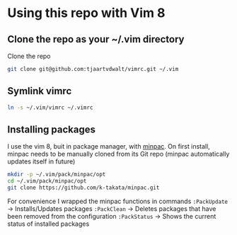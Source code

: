 # Using this repo with Vim 8 #

## Clone the repo as your ~/.vim directory ##

Clone the repo

```sh
git clone git@github.com:tjaartvdwalt/vimrc.git ~/.vim
```

## Symlink vimrc ##

```sh
ln -s ~/.vim/vimrc ~/.vimrc
```

## Installing packages ##

I use the vim 8, buit in package manager, with [minpac](https://github.com/k-takata/minpac).
On first install, minpac needs to be manually cloned from its Git repo (minpac automatically updates itself in future)

```sh
mkdir -p ~/.vim/pack/minpac/opt
cd ~/.vim/pack/minpac/opt
git clone https://github.com/k-takata/minpac.git
```

For convenience I wrapped the minpac functions in commands 
`:PackUpdate` -> Installs/Updates packages
`:PackClean` -> Deletes packages that have been removed from the configuration
`:PackStatus` -> Shows the current status of installed packages
